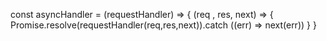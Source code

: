 const asyncHandler =  (requestHandler) => {
    (req , res, next) => {
        Promise.resolve(requestHandler(req,res,next)).catch
        ((err) => next(err))
    }
}
